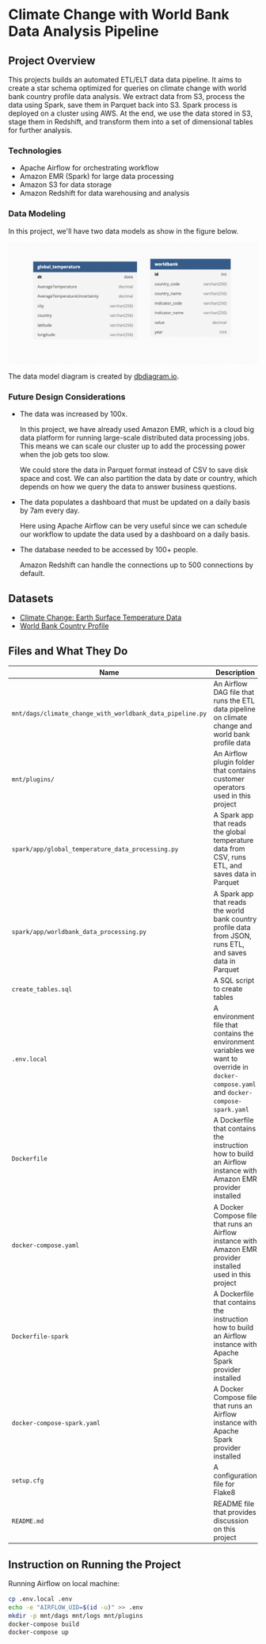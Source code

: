 # Climate Change with World Bank Data Analysis Pipeline

## Project Overview

This projects builds an automated ETL/ELT data data pipeline. It aims to create a star schema optimized for queries on climate change with world bank country profile data analysis. We extract data from S3, process the data using Spark, save them in Parquet back into S3. Spark process is deployed on a cluster using AWS. At the end, we use the data stored in S3, stage them in Redshift, and transform them into a set of dimensional tables for further analysis.

### Technologies

* Apache Airflow for orchestrating workflow
* Amazon EMR (Spark) for large data processing
* Amazon S3 for data storage
* Amazon Redshift for data warehousing and analysis

### Data Modeling

In this project, we'll have two data models as show in the figure below.

![Global Temperature and World Bank Data Modeling](./img/de-capsone-data-model.png)

The data model diagram is created by [dbdiagram.io](https://dbdiagram.io/).

### Future Design Considerations

* The data was increased by 100x.

  In this project, we have already used Amazon EMR, which is a  cloud big data platform for running large-scale distributed data processing jobs. This means we can scale our cluster up to add the processing power when the job gets too slow.

  We could store the data in Parquet format instead of CSV to save disk space and cost. We can also partition the data by date or country, which depends on how we query the data to answer business questions.

* The data populates a dashboard that must be updated on a daily basis by 7am every day.

  Here using Apache Airflow can be very useful since we can schedule our workflow to update the data used by a dashboard on a daily basis.

* The database needed to be accessed by 100+ people.

  Amazon Redshift can handle the connections up to 500 connections by default.

## Datasets

* [Climate Change: Earth Surface Temperature Data](https://www.kaggle.com/datasets/berkeleyearth/climate-change-earth-surface-temperature-data)
* [World Bank Country Profile](https://public.opendatasoft.com/explore/dataset/worldbank-country-profile/table/?disjunctive.country_name&disjunctive.indicator_name&sort=-year)

## Files and What They Do

| Name | Description |
| - | - |
| `mnt/dags/climate_change_with_worldbank_data_pipeline.py` | An Airflow DAG file that runs the ETL data pipeline on climate change and world bank profile data |
| `mnt/plugins/` | An Airflow plugin folder that contains customer operators used in this project |
| `spark/app/global_temperature_data_processing.py` | A Spark app that reads the global temperature data from CSV, runs ETL, and saves data in Parquet |
| `spark/app/worldbank_data_processing.py` | A Spark app that reads the world bank country profile data from JSON, runs ETL, and saves data in Parquet |
| `create_tables.sql` | A SQL script to create tables |
| `.env.local` | A environment file that contains the environment variables we want to override in `docker-compose.yaml` and `docker-compose-spark.yaml` |
| `Dockerfile` | A Dockerfile that contains the instruction how to build an Airflow instance with Amazon EMR provider installed |
| `docker-compose.yaml` | A Docker Compose file that runs an Airflow instance with Amazon EMR provider installed used in this project |
| `Dockerfile-spark` | A Dockerfile that contains the instruction how to build an Airflow instance with Apache Spark provider installed |
| `docker-compose-spark.yaml` | A Docker Compose file that runs an Airflow instance with Apache Spark provider installed |
| `setup.cfg` | A configuration file for Flake8 |
| `README.md` | README file that provides discussion on this project |

## Instruction on Running the Project

Running Airflow on local machine:

```sh
cp .env.local .env
echo -e "AIRFLOW_UID=$(id -u)" >> .env
mkdir -p mnt/dags mnt/logs mnt/plugins
docker-compose build
docker-compose up
```

